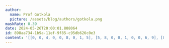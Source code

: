 ```yaml
---
author:
  name: Prof Gotkola
  picture: /assets/blog/authors/gotkola.png
maskRate: 0.39
date: 2024-05-26T20:00:01.808064
id: 898aa734-1b9a-11ef-9f85-c95db626c0e3
content: '[[0, 0, 4, 0, 0, 8, 0, 1, 5], [5, 8, 0, 0, 1, 0, 0, 6, 9], [0, 0, 1, 3, 5, 0, 0, 0, 8], [0, 5, 9, 1, 7, 4, 0, 0, 0], [0, 0, 2, 9, 0, 6, 5, 4, 0], [4, 7, 6, 2, 0, 5, 9, 8, 0], [1, 0, 0, 0, 0, 3, 7, 2, 6], [6, 2, 3, 8, 0, 7, 0, 5, 4], [7, 4, 5, 6, 2, 1, 0, 9, 3]]'
---
```

